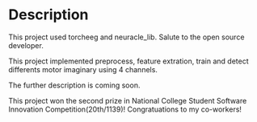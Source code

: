 # Description

This project used torcheeg and neuracle_lib. Salute to the open source developer.

This project implemented preprocess, feature extration, train and detect differents motor imaginary using 4 channels.

The further description is coming soon.

This project won the second prize in National College Student Software Innovation Competition(20th/1139)! Congratuations to my co-workers!
